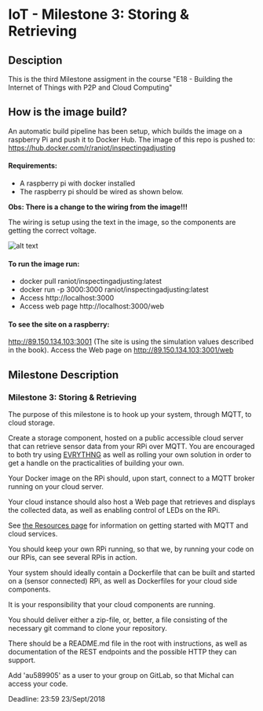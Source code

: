 # IoT - Milestone 3: Storing & Retrieving
## Desciption
This is the third Milestone assigment in the course "E18 - Building the Internet of Things with P2P and Cloud Computing"

## How is the image build?
An automatic build pipeline has been setup, which builds the image on a raspberry Pi and push it to Docker Hub.
The image of this repo is pushed to: https://hub.docker.com/r/raniot/inspectingadjusting

#### Requirements:
- A raspberry pi with docker installed
- The raspberry pi should be wired as shown below.

**Obs: There is a change to the wiring from the image!!!**

The wiring is setup using the text in the image, so the components are getting the correct voltage.

![alt text](https://github.com/Raniot/IoT-M2/blob/master/img/RaspberryGPIOSetup.png "Raspberry GPIO Setup")

#### To run the image run: 
- docker pull raniot/inspectingadjusting:latest
- docker run -p 3000:3000 raniot/inspectingadjusting:latest
- Access http://localhost:3000
- Access web page http://localhost:3000/web

#### To see the site on a raspberry:
http://89.150.134.103:3001 (The site is using the simulation values described in the book).
Access the Web page on http://89.150.134.103:3001/web

## Milestone Description
### Milestone 3: Storing & Retrieving
The purpose of this milestone is to hook up your system, through MQTT, to cloud storage.

Create a storage component, hosted on a public accessible cloud server that can retrieve sensor data from your RPi over MQTT. You are encouraged to both try using [EVRYTHNG](https://evrythng.com/) as well as rolling your own solution in order to get a handle on the practicalities of building your own.

Your Docker image on the RPi should, upon start, connect to a MQTT broker running on your cloud server.

Your cloud instance should also host a Web page that retrieves and displays the collected data, as well as enabling control of LEDs on the RPi.

See [the Resources page](https://users-cs.au.dk/bouvin/dBIoTP2PC/2018/resources/#mqtt) for information on getting started with MQTT and cloud services.

You should keep your own RPi running, so that we, by running your code on our RPis, can see several RPis in action.

Your system should ideally contain a Dockerfile that can be built and started on a (sensor connected) RPi, as well as Dockerfiles for your cloud side components.

It is your responsibility that your cloud components are running.

You should deliver either a zip-file, or, better, a file consisting of the necessary git command to clone your repository.

There should be a README.md file in the root with instructions, as well as documentation of the REST endpoints and the possible HTTP they can support.

Add 'au589905' as a user to your group on GitLab, so that Michal can access your code.

Deadline: 23:59 23/Sept/2018
